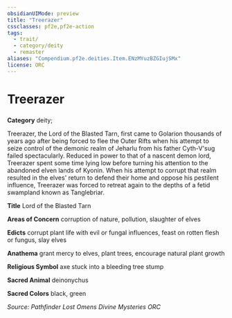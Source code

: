 ```yaml
---
obsidianUIMode: preview
title: "Treerazer"
cssclasses: pf2e,pf2e-action
tags:
  - trait/
  - category/deity
  - remaster
aliases: "Compendium.pf2e.deities.Item.ENzMYuzBZGIujSMx"
license: ORC
---
```

# Treerazer

### 

**Category** deity; 




Treerazer, the Lord of the Blasted Tarn, first came to Golarion thousands of years ago after being forced to flee the Outer Rifts when his attempt to seize control of the demonic realm of Jeharlu from his father Cyth-V'sug failed spectacularly. Reduced in power to that of a nascent demon lord, Treerazer spent some time lying low before turning his attention to the abandoned elven lands of Kyonin. When his attempt to corrupt that realm resulted in the elves' return to defend their home and oppose his pestilent influence, Treerazer was forced to retreat again to the depths of a fetid swampland known as Tanglebriar.

**Title** Lord of the Blasted Tarn

**Areas of Concern** corruption of nature, pollution, slaughter of elves

**Edicts** corrupt plant life with evil or fungal influences, feast on rotten flesh or fungus, slay elves

**Anathema** grant mercy to elves, plant trees, encourage natural plant growth

**Religious Symbol** axe stuck into a bleeding tree stump

**Sacred Animal** deinonychus

**Sacred Colors** black, green

*Source: Pathfinder Lost Omens Divine Mysteries*
*ORC*